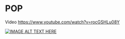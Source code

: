 # POP

Video
https://www.youtube.com/watch?v=rocGSHLu08Y


[![IMAGE ALT TEXT HERE](https://img.youtube.com/vi/rocGSHLu08Y/0.jpg)](https://www.youtube.com/watch?v=rocGSHLu08Y)
